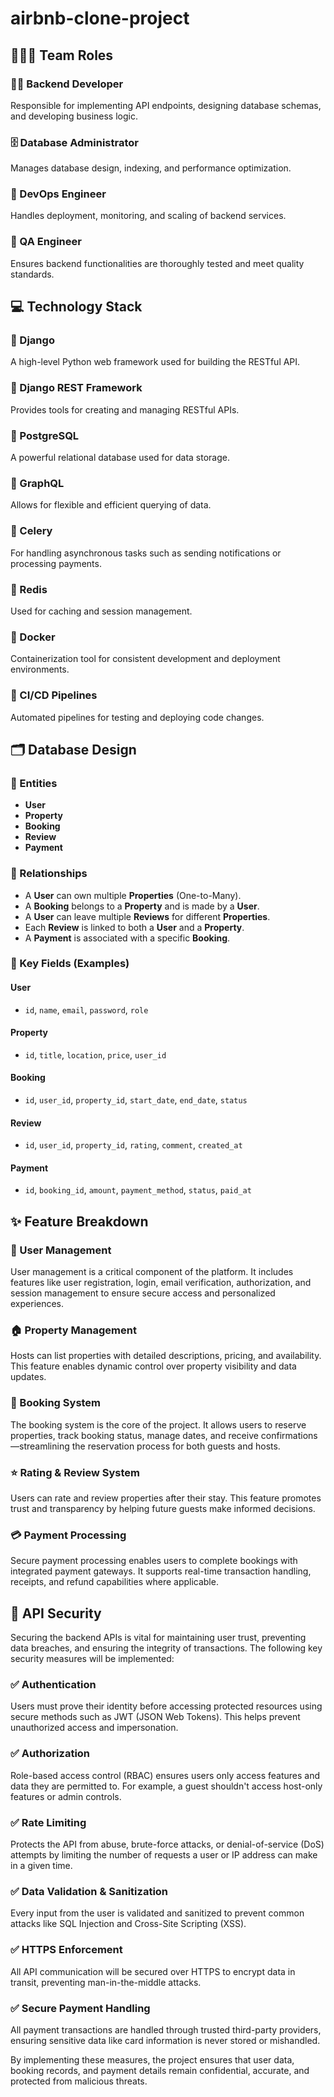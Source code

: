 # airbnb-clone-project

## 🧑‍🤝‍🧑 Team Roles

### 👨‍💻 Backend Developer  
Responsible for implementing API endpoints, designing database schemas, and developing business logic.

### 🗄️ Database Administrator  
Manages database design, indexing, and performance optimization.

### 🚀 DevOps Engineer  
Handles deployment, monitoring, and scaling of backend services.

### 🧪 QA Engineer  
Ensures backend functionalities are thoroughly tested and meet quality standards.

## 💻 Technology Stack

### 🐍 Django  
A high-level Python web framework used for building the RESTful API.

### 🚀 Django REST Framework  
Provides tools for creating and managing RESTful APIs.

### 🐘 PostgreSQL  
A powerful relational database used for data storage.

### 🔎 GraphQL  
Allows for flexible and efficient querying of data.

### 🎯 Celery  
For handling asynchronous tasks such as sending notifications or processing payments.

### 🧠 Redis  
Used for caching and session management.

### 🐳 Docker  
Containerization tool for consistent development and deployment environments.

### 🔁 CI/CD Pipelines  
Automated pipelines for testing and deploying code changes.

## 🗂️ Database Design

### 🧩 Entities
- **User**
- **Property**
- **Booking**
- **Review**
- **Payment**

### 🔑 Relationships
- A **User** can own multiple **Properties** (One-to-Many).
- A **Booking** belongs to a **Property** and is made by a **User**.
- A **User** can leave multiple **Reviews** for different **Properties**.
- Each **Review** is linked to both a **User** and a **Property**.
- A **Payment** is associated with a specific **Booking**.

### 📌 Key Fields (Examples)
#### User
- `id`, `name`, `email`, `password`, `role`

#### Property
- `id`, `title`, `location`, `price`, `user_id`

#### Booking
- `id`, `user_id`, `property_id`, `start_date`, `end_date`, `status`

#### Review
- `id`, `user_id`, `property_id`, `rating`, `comment`, `created_at`

#### Payment
- `id`, `booking_id`, `amount`, `payment_method`, `status`, `paid_at`

## ✨ Feature Breakdown

### 👤 User Management  
User management is a critical component of the platform. It includes features like user registration, login, email verification, authorization, and session management to ensure secure access and personalized experiences.

### 🏠 Property Management  
Hosts can list properties with detailed descriptions, pricing, and availability. This feature enables dynamic control over property visibility and data updates.

### 📅 Booking System  
The booking system is the core of the project. It allows users to reserve properties, track booking status, manage dates, and receive confirmations—streamlining the reservation process for both guests and hosts.

### ⭐ Rating & Review System  
Users can rate and review properties after their stay. This feature promotes trust and transparency by helping future guests make informed decisions.

### 💳 Payment Processing  
Secure payment processing enables users to complete bookings with integrated payment gateways. It supports real-time transaction handling, receipts, and refund capabilities where applicable.


## 🔐 API Security

Securing the backend APIs is vital for maintaining user trust, preventing data breaches, and ensuring the integrity of transactions. The following key security measures will be implemented:

### ✅ Authentication  
Users must prove their identity before accessing protected resources using secure methods such as JWT (JSON Web Tokens). This helps prevent unauthorized access and impersonation.

### ✅ Authorization  
Role-based access control (RBAC) ensures users only access features and data they are permitted to. For example, a guest shouldn't access host-only features or admin controls.

### ✅ Rate Limiting  
Protects the API from abuse, brute-force attacks, or denial-of-service (DoS) attempts by limiting the number of requests a user or IP address can make in a given time.

### ✅ Data Validation & Sanitization  
Every input from the user is validated and sanitized to prevent common attacks like SQL Injection and Cross-Site Scripting (XSS).

### ✅ HTTPS Enforcement  
All API communication will be secured over HTTPS to encrypt data in transit, preventing man-in-the-middle attacks.

### ✅ Secure Payment Handling  
All payment transactions are handled through trusted third-party providers, ensuring sensitive data like card information is never stored or mishandled.

By implementing these measures, the project ensures that user data, booking records, and payment details remain confidential, accurate, and protected from malicious threats.

